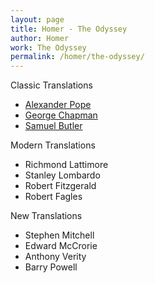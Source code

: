 ```yaml
---
layout: page
title: Homer - The Odyssey
author: Homer
work: The Odyssey
permalink: /homer/the-odyssey/
---
```

Classic Translations

* [Alexander Pope](alexander-pope)
* [George Chapman](george-chapman)
* [Samuel Butler](samuel-butler)

Modern Translations

* Richmond Lattimore
* Stanley Lombardo
* Robert Fitzgerald
* Robert Fagles

New Translations

* Stephen Mitchell
* Edward McCrorie
* Anthony Verity
* Barry Powell
